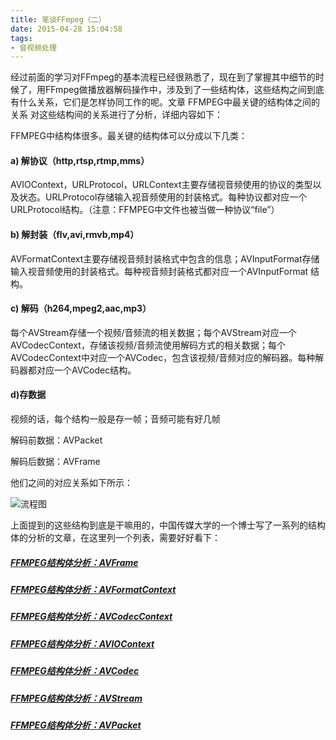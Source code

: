 ```yaml
---
title: 笔谈FFmpeg（二）
date: 2015-04-28 15:04:58
tags: 
- 音视频处理
---
```


经过前面的学习对FFmpeg的基本流程已经很熟悉了，现在到了掌握其中细节的时候了，用FFmpeg做播放器解码操作中，涉及到了一些结构体，这些结构之间到底有什么关系，它们是怎样协同工作的呢。文章 FFMPEG中最关键的结构体之间的关系 对这些结构间的关系进行了分析，详细内容如下：

FFMPEG中结构体很多。最关键的结构体可以分成以下几类：
　　
<!-- more -->

#### a) 解协议（http,rtsp,rtmp,mms）

AVIOContext，URLProtocol，URLContext主要存储视音频使用的协议的类型以及状态。URLProtocol存储输入视音频使用的封装格式。每种协议都对应一个URLProtocol结构。（注意：FFMPEG中文件也被当做一种协议“file”）

#### b) 解封装（flv,avi,rmvb,mp4）

AVFormatContext主要存储视音频封装格式中包含的信息；AVInputFormat存储输入视音频使用的封装格式。每种视音频封装格式都对应一个AVInputFormat 结构。

#### c) 解码（h264,mpeg2,aac,mp3）

每个AVStream存储一个视频/音频流的相关数据；每个AVStream对应一个AVCodecContext，存储该视频/音频流使用解码方式的相关数据；每个AVCodecContext中对应一个AVCodec，包含该视频/音频对应的解码器。每种解码器都对应一个AVCodec结构。

#### d)存数据

视频的话，每个结构一般是存一帧；音频可能有好几帧

解码前数据：AVPacket

解码后数据：AVFrame

他们之间的对应关系如下所示：

![流程图](http://img.blog.csdn.net/20130914204051125?watermark/2/text/aHR0cDovL2Jsb2cuY3Nkbi5uZXQvbGVpeGlhb2h1YTEwMjA=/font/5a6L5L2T/fontsize/400/fill/I0JBQkFCMA==/dissolve/70/gravity/Center)

上面提到的这些结构到底是干嘛用的，中国传媒大学的一个博士写了一系列的结构体的分析的文章，在这里列一个列表，需要好好看下：

##### [FFMPEG结构体分析：AVFrame](http://blog.csdn.net/leixiaohua1020/article/details/14214577)

##### [FFMPEG结构体分析：AVFormatContext](http://blog.csdn.net/leixiaohua1020/article/details/14214705)

##### [FFMPEG结构体分析：AVCodecContext](http://blog.csdn.net/leixiaohua1020/article/details/14214859)

##### [FFMPEG结构体分析：AVIOContext](http://blog.csdn.net/leixiaohua1020/article/details/14215369)

##### [FFMPEG结构体分析：AVCodec](http://blog.csdn.net/leixiaohua1020/article/details/14215833)

##### [FFMPEG结构体分析：AVStream](http://blog.csdn.net/leixiaohua1020/article/details/14215821)

##### [FFMPEG结构体分析：AVPacket](http://blog.csdn.net/leixiaohua1020/article/details/14215755)

